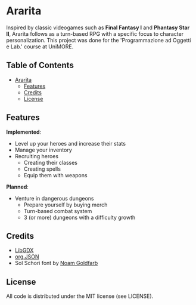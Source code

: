 # Ararita
Inspired by classic videogames such as **Final Fantasy I** and **Phantasy Star II**, Ararita follows as a turn-based RPG with a specific focus to character personalization.
This project was done for the 'Programmazione ad Oggetti e Lab.' course at UniMORE.

## Table of Contents
* [Ararita](#Ararita)
  * [Features](#Features)
  * [Credits](#Credits)
  * [License](#License)

## Features
**Implemented**:
* Level up your heroes and increase their stats
* Manage your inventory
* Recruiting heroes 
  * Creating their classes
  * Creating spells
  * Equip them with weapons

**Planned**:
* Venture in dangerous dungeons
  * Prepare yourself by buying merch
  * Turn-based combat system
  * 3 (or more) dungeons with a difficulty growth
  
  
## Credits

* [LibGDX](https://github.com/libgdx/libgdx)
* [org.JSON](https://mvnrepository.com/artifact/org.json/json)
* Sol Schori font by [Noam Goldfarb](https://slimeplease.artstation.com/)
  
## License

All code is distributed under the MIT license (see LICENSE).
